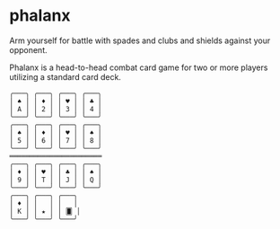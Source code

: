 # phalanx

Arm yourself for battle with spades and clubs and shields against your opponent.

Phalanx is a head-to-head combat card game for two or more players utilizing a standard card deck.

```
╭───╮ ╭───╮ ╭───╮ ╭───╮
│ ♠ │ │ ♦ │ │ ♥ │ │ ♣ │
│ A │ │ 2 │ │ 3 │ │ 4 │
╰───╯ ╰───╯ ╰───╯ ╰───╯
╭───╮ ╭───╮ ╭───╮ ╭───╮
│ ♠ │ │ ♦ │ │ ♥ │ │ ♠ │
│ 5 │ │ 6 │ │ 7 │ │ 8 │
╰───╯ ╰───╯ ╰───╯ ╰───╯
═══════════════════════
╭───╮ ╭───╮ ╭───╮ ╭───╮
│ ♦ │ │ ♥ │ │ ♣ │ │ ♠ │
│ 9 │ │ T │ │ J │ │ Q │
╰───╯ ╰───╯ ╰───╯ ╰───╯
╭───╮ ╭───╮ ╭───╮
│ ♦ │ │   │ │   │
│ K │ │ ★ │ │ 🂠 │
╰───╯ ╰───╯ ╰───╯
```
